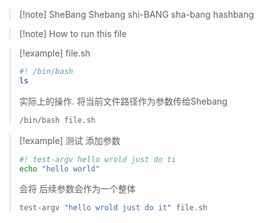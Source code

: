 

>[!note] SheBang 
>Shebang  shi-BANG sha-bang  hashbang

>[!note] How to run this file 

>[!example] file.sh
> ```bash
> #! /bin/bash
> ls
> ```
>
> 实际上的操作. 将当前文件路径作为参数传给Shebang
> ```bash
> /bin/bash file.sh
> ```

> [!example] 测试 添加参数 
> ```bash
> #! test-argv hello wrold just do ti  
> echo "hello world"
> ```
> 会将 后续参数会作为一个整体     
> ```bash
> test-argv "hello wrold just do it" file.sh
> ```
> 



